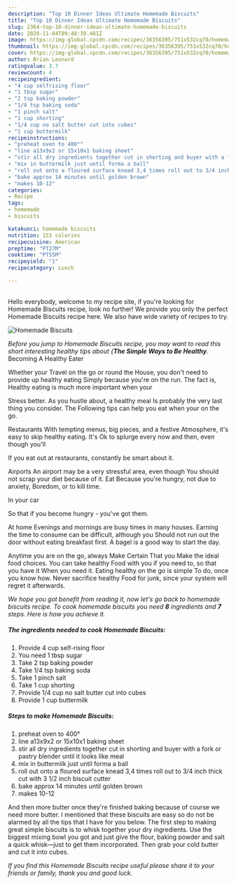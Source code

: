```yaml
---
description: "Top 10 Dinner Ideas Ultimate Homemade Biscuits"
title: "Top 10 Dinner Ideas Ultimate Homemade Biscuits"
slug: 2364-top-10-dinner-ideas-ultimate-homemade-biscuits
date: 2020-11-04T09:48:39.481Z
image: https://img-global.cpcdn.com/recipes/36356395/751x532cq70/homemade-biscuits-recipe-main-photo.jpg
thumbnail: https://img-global.cpcdn.com/recipes/36356395/751x532cq70/homemade-biscuits-recipe-main-photo.jpg
cover: https://img-global.cpcdn.com/recipes/36356395/751x532cq70/homemade-biscuits-recipe-main-photo.jpg
author: Brian Leonard
ratingvalue: 3.7
reviewcount: 4
recipeingredient:
- "4 cup selfrising floor"
- "1 tbsp sugar"
- "2 tsp baking powder"
- "1/4 tsp baking soda"
- "1 pinch salt"
- "1 cup shorting"
- "1/4 cup no salt butter cut into cubes"
- "1 cup buttermilk"
recipeinstructions:
- "preheat oven to 400°"
- "line a13x9x2 or 15x10x1 baking sheet"
- "stir all dry ingredients together cut in shorting and buyer with a fork or pastry blender until it looks like meal"
- "mix in buttermilk just until forma a ball"
- "roll out onto a floured surface knead 3,4 times roll out to 3/4 inch thick cut with 3 1/2 inch biscuit cutter"
- "bake approx 14 minutes until golden brown"
- "makes 10-12"
categories:
- Recipe
tags:
- homemade
- biscuits

katakunci: homemade biscuits 
nutrition: 153 calories
recipecuisine: American
preptime: "PT27M"
cooktime: "PT55M"
recipeyield: "1"
recipecategory: Lunch

---
```

<br>
Hello everybody, welcome to my recipe site, if you're looking for Homemade Biscuits recipe, look no further! We provide you only the perfect Homemade Biscuits recipe here. We also have wide variety of recipes to try.
<br>


![Homemade Biscuits](https://img-global.cpcdn.com/recipes/36356395/751x532cq70/homemade-biscuits-recipe-main-photo.jpg)

<i>Before you jump to Homemade Biscuits recipe, you may want to read this short interesting healthy tips about {<strong>The Simple Ways to Be Healthy</strong>.</i>
Becoming A Healthy Eater

Whether your Travel on the go or round the
House, you don't need to provide up healthy eating
Simply because you're on the run. The fact is,
Healthy eating is much more important when your



Stress better. As you hustle about, a healthy meal
Is probably the very last thing you consider. The
Following tips can help you eat when your on the go.

Restaurants
With tempting menus, big pieces, and a festive
Atmosphere, it's easy to skip healthy eating. It's
Ok to splurge every now and then, even though you'll

If you eat out at restaurants, constantly be smart
about it.

Airports
An airport may be a very stressful area, even though 
You should not scrap your diet because of it. Eat
Because you're hungry, not due to anxiety,
Boredom, or to kill time.

In your car

So that if you become hungry - you've got them.

At home
Evenings and mornings are busy times in many houses.
Earning the time to consume can be difficult, although you
Should not run out the door without eating breakfast
first. 
A bagel is a good way to start the day.

Anytime you are on the go, always Make Certain That you
Make the ideal food choices. You can take healthy
Food with you if you need to, so that you have it
When you need it. Eating healthy on the go is simple 
To do, once you know how. Never sacrifice healthy
Food for junk, since your system will regret it afterwards.


<i>We hope you got benefit from reading it, now let's go back to homemade biscuits recipe. To cook homemade biscuits you need <strong>8</strong> ingredients and <strong>7</strong> steps. Here is how you achieve it.
</i>

##### The ingredients needed to cook Homemade Biscuits:

1. Provide 4 cup self-rising floor
1. You need 1 tbsp sugar
1. Take 2 tsp baking powder
1. Take 1/4 tsp baking soda
1. Take 1 pinch salt
1. Take 1 cup shorting
1. Provide 1/4 cup no salt butter cut into cubes
1. Provide 1 cup buttermilk


##### Steps to make Homemade Biscuits:

1. preheat oven to 400°
1. line a13x9x2 or 15x10x1 baking sheet
1. stir all dry ingredients together cut in shorting and buyer with a fork or pastry blender until it looks like meal
1. mix in buttermilk just until forma a ball
1. roll out onto a floured surface knead 3,4 times roll out to 3/4 inch thick cut with 3 1/2 inch biscuit cutter
1. bake approx 14 minutes until golden brown
1. makes 10-12


And then more butter once they&#39;re finished baking because of course we need more butter. I mentioned that these biscuits are easy so do not be alarmed by all the tips that I have for you below. The first step to making great simple biscuits is to whisk together your dry ingredients. Use the biggest mixing bowl you got and just give the flour, baking powder and salt a quick whisk—just to get them incorporated. Then grab your cold butter and cut it into cubes. 

<i>If you find this Homemade Biscuits recipe useful please share it to your friends or family, thank you and good luck.</i>
